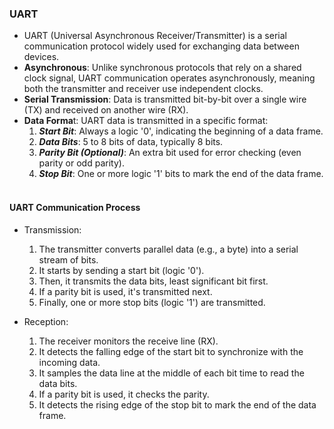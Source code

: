 ### UART
- UART (Universal Asynchronous Receiver/Transmitter) is a serial communication protocol widely used for exchanging data between devices.
- **Asynchronous**: Unlike synchronous protocols that rely on a shared clock signal, UART communication operates asynchronously, meaning both the transmitter and receiver use independent clocks.   
- **Serial Transmission**: Data is transmitted bit-by-bit over a single wire (TX) and received on another wire (RX).   
- **Data Forma**t: UART data is transmitted in a specific format:
  1. ***Start Bit***: Always a logic '0', indicating the beginning of a data frame.
  2. ***Data Bits***: 5 to 8 bits of data, typically 8 bits.
  3. ***Parity Bit (Optional)***: An extra bit used for error checking (even parity or odd parity).
  4. ***Stop Bit***: One or more logic '1' bits to mark the end of the data frame.   

#### UART Communication Process
- Transmission:
  1. The transmitter converts parallel data (e.g., a byte) into a serial stream of bits.
  2. It starts by sending a start bit (logic '0').
  3. Then, it transmits the data bits, least significant bit first.
  4. If a parity bit is used, it's transmitted next.
  5. Finally, one or more stop bits (logic '1') are transmitted.   

- Reception:
  1. The receiver monitors the receive line (RX).
  2. It detects the falling edge of the start bit to synchronize with the incoming data.
  3. It samples the data line at the middle of each bit time to read the data bits.
  4. If a parity bit is used, it checks the parity.
  5. It detects the rising edge of the stop bit to mark the end of the data frame.
